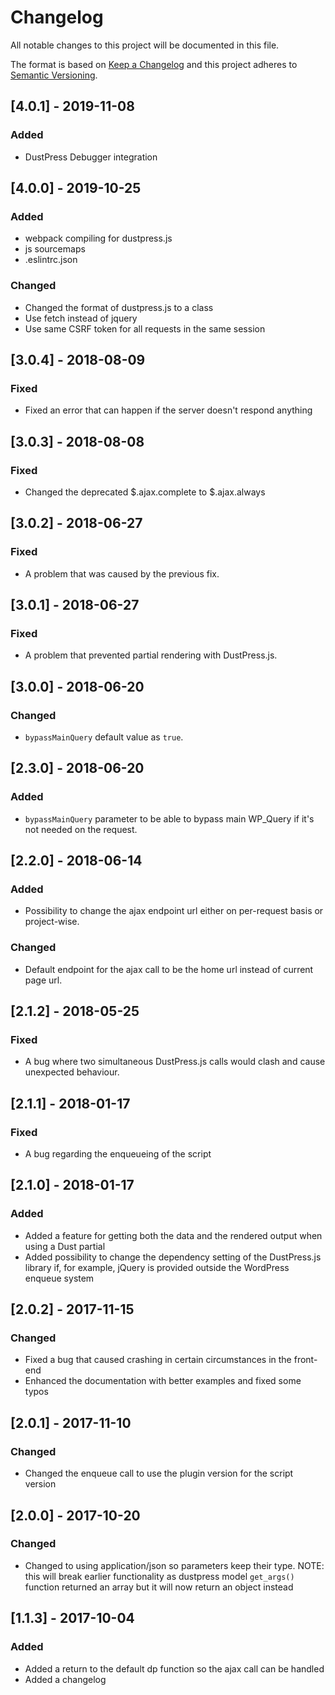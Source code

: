 # Changelog
All notable changes to this project will be documented in this file.

The format is based on [Keep a Changelog](http://keepachangelog.com/en/1.0.0/)
and this project adheres to [Semantic Versioning](http://semver.org/spec/v2.0.0.html).

## [4.0.1] - 2019-11-08

### Added
- DustPress Debugger integration

## [4.0.0] - 2019-10-25

### Added
- webpack compiling for dustpress.js
- js sourcemaps
- .eslintrc.json

### Changed
- Changed the format of dustpress.js to a class
- Use fetch instead of jquery
- Use same CSRF token for all requests in the same session

## [3.0.4] - 2018-08-09

### Fixed
- Fixed an error that can happen if the server doesn't respond anything

## [3.0.3] - 2018-08-08

### Fixed
- Changed the deprecated $.ajax.complete to $.ajax.always

## [3.0.2] - 2018-06-27

### Fixed
- A problem that was caused by the previous fix.

## [3.0.1] - 2018-06-27

### Fixed
- A problem that prevented partial rendering with DustPress.js.

## [3.0.0] - 2018-06-20

### Changed
- `bypassMainQuery` default value as `true`.

## [2.3.0] - 2018-06-20

### Added
- `bypassMainQuery` parameter to be able to bypass main WP_Query if it's not needed on the request.

## [2.2.0] - 2018-06-14

### Added
- Possibility to change the ajax endpoint url either on per-request basis or project-wise.

### Changed
- Default endpoint for the ajax call to be the home url instead of current page url.

## [2.1.2] - 2018-05-25

### Fixed
- A bug where two simultaneous DustPress.js calls would clash and cause unexpected behaviour.

## [2.1.1] - 2018-01-17

### Fixed
- A bug regarding the enqueueing of the script

## [2.1.0] - 2018-01-17

### Added
- Added a feature for getting both the data and the rendered output when using a Dust partial
- Added possibility to change the dependency setting of the DustPress.js library if, for example, jQuery is provided outside the WordPress enqueue system

## [2.0.2] - 2017-11-15

### Changed
- Fixed a bug that caused crashing in certain circumstances in the front-end
- Enhanced the documentation with better examples and fixed some typos

## [2.0.1] - 2017-11-10

### Changed
- Changed the enqueue call to use the plugin version for the script version

## [2.0.0] - 2017-10-20

### Changed
- Changed to using application/json so parameters keep their type. NOTE: this will break earlier functionality as dustpress model `get_args()` function returned an array but it will now return an object instead

## [1.1.3] - 2017-10-04

### Added
- Added a return to the default dp function so the ajax call can be handled
- Added a changelog
